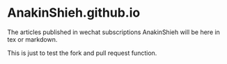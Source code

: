 # AnakinShieh.github.io
The articles published in wechat subscriptions AnakinShieh will be here in tex or markdown.

This is just to test the fork and pull request function.
